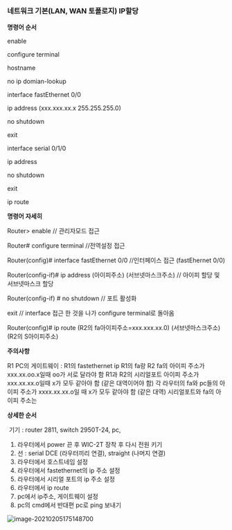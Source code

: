 ### 네트워크 기본(LAN, WAN 토폴로지) IP할당



**명령어 순서**  

enable

configure terminal

hostname

no ip domian-lookup

interface fastEthernet 0/0

ip address (xxx.xxx.xx.x 255.255.255.0)

no shutdown

exit 

interface serial 0/1/0

ip address

no shutdown

exit

ip route



**명령어 자세히**

Router> enable
// 관리자모드 접근

Router# configure terminal
//전역설정 접근

Router(config)# interface  fastEthernet 0/0
//인터페이스 접근 (fastEhernet 0/0)

Router(config-if)# ip address (아이피주소) (서브넷마스크주소)
// 아이피 할당 및 서브넷마스크 할당

Router(config-if) # no shutdown
// 포트 활성화

exit
// interface 접근 한 것을 나가 configure terminal로 돌아옴

Router(config)# ip route (R2의 fa아이피주소=xxx.xxx.xx.0) (서브넷마스크주소)  (R2의 S아이피주소)



**주의사항**

R1 PC의 게이트웨이 : R1의 fastethernet ip
R1의 fa랑 R2 fa의 아이피 주소가 xxx.xx.oo.x일때 oo가 서로 달라야 함
R1과 R2의 시리얼포트 아이피 주소가 xxx.xx.xx.o일때 x가 모두 같아야 함 (같은 대역이어야 함)
각 라우터의 fa와 pc들의 아이피 주소가 xxxx.xx.xx.o일 때 x가 모두 같아야 함 (같은 대역)
시리얼포트와 fa의 아이피 주소는



**상세한 순서**

​	기기 : router 2811, switch 2950T-24, pc, 

1. 라우터에서 power 끈 후 WIC-2T 장착 후 다시 전원 키기
2. 선 : serial DCE (라우터끼리 연결),  straight (나머지 연결)
3. 라우터에서 호스트네임 설정
4. 라우터에서 fastethernet의 ip 주소 설정
5. 라우터에서 시리얼 포트의 ip 주소 설정
6. 라우터에서 ip route
7. pc에서 ip주소, 게이트웨이 설정
8. pc의 cmd에서 반대편 pc로 ping 보내기 



![image-20210205175148700](C:\Users\user\AppData\Roaming\Typora\typora-user-images\image-20210205175148700.png)



